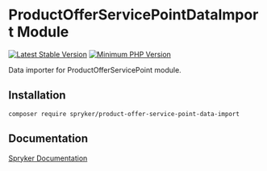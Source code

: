 # ProductOfferServicePointDataImport Module
[![Latest Stable Version](https://poser.pugx.org/spryker/product-offer-service-point-data-import/v/stable.svg)](https://packagist.org/packages/spryker/product-offer-service-point-data-import)
[![Minimum PHP Version](https://img.shields.io/badge/php-%3E%3D%208.1-8892BF.svg)](https://php.net/)

Data importer for ProductOfferServicePoint module.

## Installation

```
composer require spryker/product-offer-service-point-data-import
```

## Documentation

[Spryker Documentation](https://docs.spryker.com)
